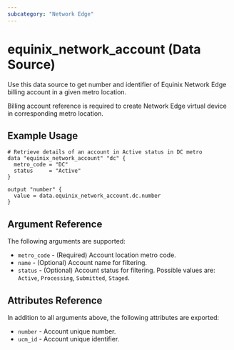 ```yaml
---
subcategory: "Network Edge"
---
```


# equinix_network_account (Data Source)

Use this data source to get number and identifier of Equinix Network Edge
billing account in a given metro location.

Billing account reference is required to create Network Edge virtual device
in corresponding metro location.

## Example Usage

```hcl
# Retrieve details of an account in Active status in DC metro
data "equinix_network_account" "dc" {
  metro_code = "DC"
  status     = "Active"
}

output "number" {
  value = data.equinix_network_account.dc.number
}
```

## Argument Reference

The following arguments are supported:

* `metro_code` - (Required) Account location metro code.
* `name` - (Optional) Account name for filtering.
* `status` - (Optional) Account status for filtering. Possible values are: `Active`, `Processing`,
`Submitted`, `Staged`.

## Attributes Reference

In addition to all arguments above, the following attributes are exported:

* `number` - Account unique number.
* `ucm_id` - Account unique identifier.
